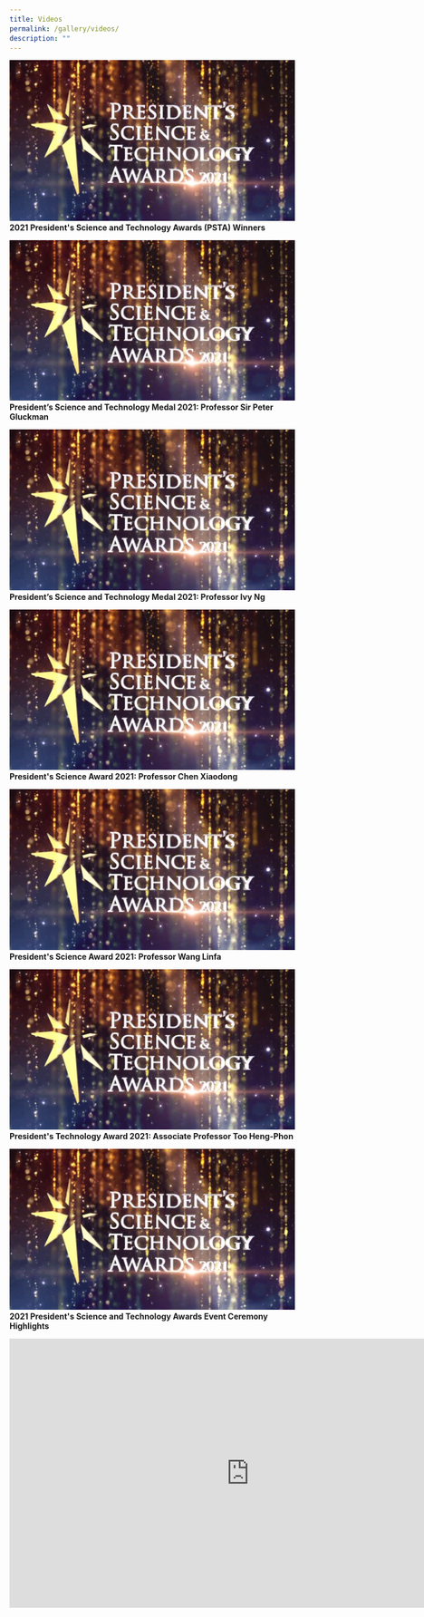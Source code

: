 ```yaml
---
title: Videos
permalink: /gallery/videos/
description: ""
---
```

<a href="https://youtu.be/-0859hfYcvA" target="_blank"><img src = "/images/Video%20Thumbnails/thumbnail-v1.png"></a>
<b>2021 President's Science and Technology Awards (PSTA) Winners
	
<a href="https://youtu.be/DJlFvGe_AcE" target="_blank"><img src = "/images/Video%20Thumbnails/thumbnail-v1.png"></a>
<b>President’s Science and Technology Medal 2021: Professor Sir Peter Gluckman
	
<a href="https://youtu.be/7XdeglS7_eU" target="_blank"><img src = "/images/Video%20Thumbnails/thumbnail-v1.png"></a>
<b>President’s Science and Technology Medal 2021: Professor Ivy Ng
			
<a href="https://youtu.be/V3neDn0oxZA" target="_blank"><img src = "/images/Video%20Thumbnails/thumbnail-v1.png"></a>
<b>President's Science Award 2021: Professor Chen Xiaodong
		
<a href="https://youtu.be/r4aTZTI9ug4" target="_blank"><img src = "/images/Video%20Thumbnails/thumbnail-v1.png"></a>
<b>President's Science Award 2021: Professor Wang Linfa
	
<a href="https://youtu.be/5EJTtA6YKog" target="_blank"><img src = "/images/Video%20Thumbnails/thumbnail-v1.png"></a>
<b>President's Technology Award 2021: Associate Professor Too Heng-Phon
	
<a href="https://youtu.be/KqyX_5_fL_I" target="_blank"><img src = "/images/Video%20Thumbnails/thumbnail-v1.png"></a>
<b>2021 President's Science and Technology Awards Event Ceremony Highlights
	
	

	
<iframe width="845" height="475" src="https://www.youtube.com/embed/DJlFvGe_AcE" title="YouTube video player" frameborder="0" allow="accelerometer; autoplay; clipboard-write; encrypted-media; gyroscope; picture-in-picture" allowfullscreen></iframe>